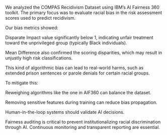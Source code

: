 We analyzed the COMPAS Recidivism Dataset using IBM’s AI Fairness 360 toolkit. The primary focus was to evaluate racial bias in the risk assessment scores used to predict recidivism.

Our bias metrics showed:

Disparate Impact value significantly below 1, indicating unfair treatment toward the unprivileged group (typically Black individuals).

Mean Difference also confirmed the scoring disparities, which may result in unjustly high risk classifications.

This kind of algorithmic bias can lead to real-world harms, such as extended prison sentences or parole denials for certain racial groups.

To mitigate this:

Reweighing algorithms like the one in AIF360 can balance the dataset.

Removing sensitive features during training can reduce bias propagation.

Human-in-the-loop systems should validate AI decisions.

Fairness auditing is critical to prevent institutionalizing racial discrimination through AI. Continuous monitoring and transparent reporting are essential.

